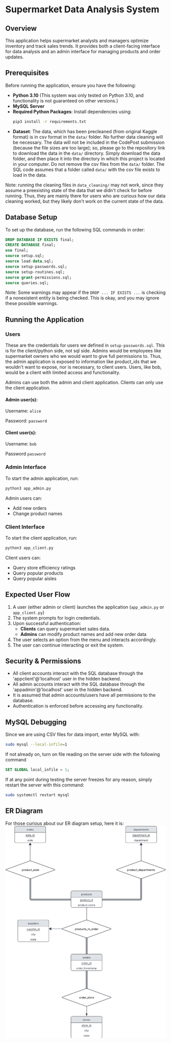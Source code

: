 # Supermarket Data Analysis System

## Overview
This application helps supermarket analysts and managers optimize inventory and track sales trends. It provides both a client-facing interface for data analysis and an admin interface for managing products and order updates.

## Prerequisites
Before running the application, ensure you have the following:
- **Python 3.10** (This system was only tested on Python 3.10, and functionality is not guaranteed on other versions.)
- **MySQL Server**
- **Required Python Packages**: Install dependencies using:
  ```bash
  pip3 install -r requirements.txt
  ```
- **Dataset**: The data, which has been precleaned (from original Kaggle format)
  is in csv format in the `data/` folder. No further data cleaning will be necessary. The data will not be included in the CodePost submission (because the file sizes are too large); so, please go to the repository link to download the data in the `data/` directory. Simply download the data folder, and then place it into the directory in which this project is located in your computer. Do not remove the csv files from the `data/` folder. The SQL code assumes that a folder called `data/` with the csv file exists to load in the data.
  
Note: running the cleaning files in `data_cleaning/` may not work, since they assume a preexisting state of the data that we didn't check for before running. Thus, they are mainly there for users who are curious how our data cleaning worked, but they likely don't work on the current state of the data.


## Database Setup
To set up the database, run the following SQL commands in order:
```sql
DROP DATABASE IF EXISTS final;
CREATE DATABASE final;
use final;
source setup.sql;
source load-data.sql;
source setup-passwords.sql;
source setup-routines.sql;
source grant-permissions.sql;
source queries.sql;
```

Note: Some warnings may appear if the `DROP ... IF EXISTS ...` is checking if a nonexistent entity is being checked. This is okay, and you may ignore these possible warnings.


## Running the Application

### Users
These are the credentials for users we defined in `setup-passwords.sql`. This is for the client/python side, not sql side. Admins would be employees like supermarket owners who we would want to give full permissions to. Thus, the admin application is exposed to information like product_ids that we wouldn't want to expose, nor is necessary, to client users. Users, like bob, would be a client with limited access and functionality.

Admins can use both the admin and client application. Clients can only use the client application.

#### Admin user(s):

Username: `alice`

Password: `password`

#### Client user(s):

Username: `bob`

Password `password`


### Admin Interface
To start the admin application, run:
```bash
python3 app_admin.py
```
Admin users can:
- Add new orders
- Change product names

### Client Interface
To start the client application, run:
```bash
python3 app_client.py
```
Client users can:
- Query store efficiency ratings
- Query popular products
- Query popular aisles

## Expected User Flow
1. A user (either admin or client) launches the application (`app_admin.py` or `app_client.py`)
2. The system prompts for login credentials.
3. Upon successful authentication:
   - **Clients** can query supermarket sales data.
   - **Admins** can modify product names and add new order data
4. The user selects an option from the menu and interacts accordingly.
5. The user can continue interacting or exit the system.

## Security & Permissions
- All client accounts interact with the SQL database through the 'appclient'@'localhost' user in the hidden backend.
- All admin accounts interact with the SQL database through the 'appadmin'@'localhost' user in the hidden backend.
- It is assumed that admin accounts/users have all permissions to the database.
- Authentication is enforced before accessing any functionality.

## MySQL Debugging
Since we are using CSV files for data import, enter MySQL with:
```bash
sudo mysql --local-infile=1
```

If not already on, turn on file reading on the server side with the following command
```sql
SET GLOBAL local_infile = 1;
```

If at any point during testing the server freezes for any reason, simply restart the server with this command:
```bash
sudo systemctl restart mysql
```

## ER Diagram
For those curious about our ER diagram setup, here it is:
![ER diagram picture](figs/ER_diagram.png)